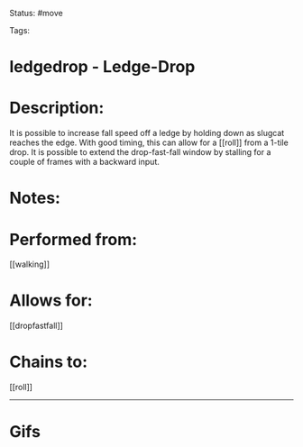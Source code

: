 Status: #move

Tags: 

# ledgedrop - Ledge-Drop

# Description:
It is possible to increase fall speed off a ledge by holding down as slugcat reaches the edge. With good timing, this can allow for a [[roll]] from a 1-tile drop. It is possible to extend the drop-fast-fall window by stalling for a couple of frames with a backward input.

# Notes:


# Performed from:
[[walking]]

# Allows for:
[[dropfastfall]]

# Chains to:
[[roll]]

___
# Gifs
